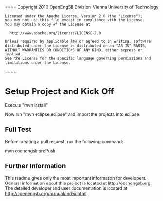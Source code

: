 ====
    Copyright 2010 OpenEngSB Division, Vienna University of Technology

    Licensed under the Apache License, Version 2.0 (the "License");
    you may not use this file except in compliance with the License.
    You may obtain a copy of the License at

      http://www.apache.org/licenses/LICENSE-2.0

    Unless required by applicable law or agreed to in writing, software
    distributed under the License is distributed on an "AS IS" BASIS,
    WITHOUT WARRANTIES OR CONDITIONS OF ANY KIND, either express or implied.
    See the License for the specific language governing permissions and
    limitations under the License.
====

Setup Project and Kick Off
==========================
Execute "mvn install"

Now run "mvn eclipse:eclipse" and import the projects into eclipse.

Full Test
---------
Before creating a pull request, run the following command:

mvn openengsb:prePush

Further Information
-------------------
This readme gives only the most important information for developers. General information about this project is located at http://openengsb.org.
The detailed developer and user documentation is located at http://openengsb.org/manual/index.html.

